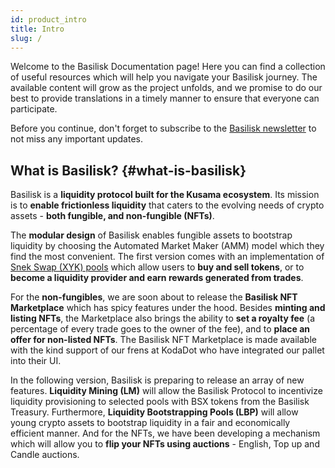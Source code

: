```yaml
---
id: product_intro
title: Intro
slug: /
---
```


Welcome to the Basilisk Documentation page! Here you can find a collection of useful resources which will help you navigate your Basilisk journey. The available content will grow as the project unfolds, and we promise to do our best to provide translations in a timely manner to ensure that everyone can participate.

Before you continue, don't forget to subscribe to the [Basilisk newsletter](https://basiliskfi.substack.com) to not miss any important updates.

## What is Basilisk? {#what-is-basilisk}

Basilisk is a **liquidity protocol built for the Kusama ecosystem**. Its mission is to **enable frictionless liquidity** that caters to the evolving needs of crypto assets - **both fungible, and non-fungible (NFTs)**.

The **modular design** of Basilisk enables fungible assets to bootstrap liquidity by choosing the Automated Market Maker (AMM) model which they find the most convenient. The first version comes with an implementation of [Snek Swap (XYK) pools](/product_snek_swap) which allow users to **buy and sell tokens**, or to **become a liquidity provider and earn rewards generated from trades**.

For the **non-fungibles**, we are soon about to release the **Basilisk NFT Marketplace** which has spicy features under the hood. Besides **minting and listing NFTs**, the Marketplace also brings the ability to **set a royalty fee** (a percentage of every trade goes to the owner of the fee), and to **place an offer for non-listed NFTs**. The Basilisk NFT Marketplace is made available with the kind support of our frens at KodaDot who have integrated our pallet into their UI.

In the following version, Basilisk is preparing to release an array of new features. **Liquidity Mining (LM)** will allow the Basilisk Protocol to incentivize liquidity provisioning to selected pools with BSX tokens from the Basilisk Treasury. Furthermore, **Liquidity Bootstrapping Pools (LBP)** will allow young crypto assets to bootstrap liquidity in a fair and economically efficient manner. And for the NFTs, we have been developing a mechanism which will allow you to **flip your NFTs using auctions** - English, Top up and Candle auctions.
